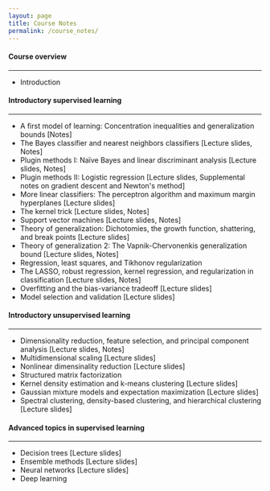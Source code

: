 ```yaml
---
layout: page
title: Course Notes
permalink: /course_notes/
---
```


#### Course overview 
___
- Introduction

#### Introductory supervised learning
___
- A first model of learning: Concentration inequalities and generalization bounds [Notes]
- The Bayes classifier and nearest neighbors classifiers [Lecture slides, Notes]
- Plugin methods I: Naïve Bayes and linear discriminant analysis [Lecture slides, Notes]
- Plugin methods II: Logistic regression [Lecture slides, Supplemental notes on gradient descent and Newton's method]
- More linear classifiers: The perceptron algorithm and maximum margin hyperplanes [Lecture slides]
- The kernel trick [Lecture slides, Notes]
- Support vector machines [Lecture slides, Notes]
- Theory of generalization: Dichotomies, the growth function, shattering, and break points
  [Lecture slides]
- Theory of generalization 2: The Vapnik-Chervonenkis generalization bound
  [Lecture slides, Notes]
- Regression, least squares, and Tikhonov regularization
- The LASSO, robust regression, kernel regression, and regularization in classification [Lecture slides, Notes]
- Overfitting and the bias-variance tradeoff [Lecture slides]
- Model selection and validation [Lecture slides]
#### Introductory unsupervised learning
___
- Dimensionality reduction, feature selection, and principal component analysis [Lecture slides, Notes]
- Multidimensional scaling [Lecture slides]
- Nonlinear dimensinality reduction [Lecture slides]
- Structured matrix factorization
- Kernel density estimation and k-means clustering [Lecture slides]
- Gaussian mixture models and expectation maximization [Lecture slides]
- Spectral clustering, density-based clustering, and hierarchical clustering [Lecture slides]
#### Advanced topics in supervised learning
___
- Decision trees [Lecture slides]
- Ensemble methods [Lecture slides]
- Neural networks [Lecture slides]
- Deep learning